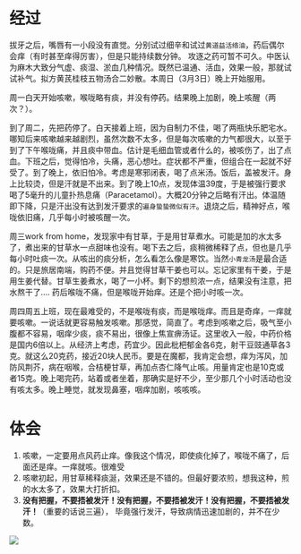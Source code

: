 # 经过
拔牙之后，嘴唇有一小段没有直觉。分别试过细辛和试过`黄道益活络油`，药后偶尔会痒（有时甚至痒得厉害），但是只能持续数分钟。 攻逐之药可暂不可久。中医认为麻木大致分气虚、痰湿、淤血几种情况。既然已温通、活血，效果一般，那就试试补气。拟方黄芪桂枝五物汤合二妙散。本周日（3月3日）晚上开始服用。

周一白天开始咳嗽，喉咙略有痰，并没有停药。结果晚上加剧，晚上咳醒（两次？）。

到了周二，先把药停了。白天接着上班，因为自制力不佳，喝了两瓶快乐肥宅水。哪知后来咳嗽越来越剧烈，虽然次数不太多，但是每次咳嗽的力气都很大，以至于到了下午喉咙痛，并且痰中带血。估计是毛细血管或者什么的，被咳伤了，出了点血。下班之后，觉得怕冷，头痛，恶心想吐。症状都不严重，但组合在一起就不好受了。到了晚上，依旧怕冷。考虑是寒邪闭表，喝了点米汤。饭后，盖被发汗。身上比较烫，但是汗就是不出来。到了晚上10点，发现体温39度，于是被强行要求喝了5毫升的儿童扑热息痛（Paracetamol）。大概20分钟之后略有汗出。体温随即下降，只是汗出没有达到发汗要求的`遍身蛰蛰微似有汗`。退烧之后，精神好点，喉咙依旧痛，几乎每小时被咳醒一次。

周三work from home，发现家中有甘草，于是用甘草煮水。可能是加的水太多了，煮出来的甘草水一点甜味也没有。喝下去之后，痰稍微稀释了点，但也是几乎每小时吐痰一次。从咳出的痰分析，怎么看怎么像是寒饮。当然`小青龙汤`是最合适的。只是旅居南端，购药不便。并且觉得甘草干姜也可以。忘记家里有干姜，于是用生姜代替。甘草生姜煮水，喝了一小杯。剩下的想煎浓一点，结果没有注意，把水熬干了....  药后喉咙不痛，但是喉咙开始痒。还是个把小时咳一次。

周四周五上班，现在最难受的，不是喉咙有痰，而是喉咙痒。而且是奇痒，一痒就要咳嗽。一说话就更容易触发咳嗽。那感觉，简直了。考虑到咳嗽之后，吸气至小腹都不容易，咽痒少痰，痰不易出，很像上焦宣痹汤证。这里收入一般，中药价格是国内6倍以上。从经济上考虑，药宜少。因此枇杷郁金各6克，射干豆豉通草各3克。就这么20克药，接近20块人民币。要是在魔都，我肯定会想，痒为泻风，加防风荆芥，病在咽喉，合桔梗甘草，再加点杏仁降气止咳。用量肯定也是10克或者15克。晚上喝完药，站着或者坐着，那确实是好不少，至少那几个小时活动也没有咳太多。晚上睡觉，就发现鼻塞，咽痒加剧，咳咳咳。


# 体会
1. 咳嗽，一定要用点风药止痒。像我这个情况，即使痰化掉了，喉咙不痛了，后面还是痒。一痒就咳。很难受
2. 咳嗽初起，用甘草稀释痰涎，效果还是不错的。但最好要浓煎，想我这种，煎的水太多了，效果大打折扣。
3. **没有把握，不要捂被发汗！没有把握，不要捂被发汗！没有把握，不要捂被发汗！**（重要的话说三遍）， 毕竟强行发汗，导致病情迅速加剧的，并不在少数。


![](https://upload-images.jianshu.io/upload_images/9738519-0aabc1e8a65f3ac5.png?imageMogr2/auto-orient/strip%7CimageView2/2/w/1240)
